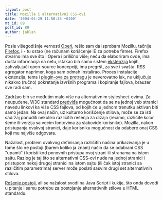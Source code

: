 ```yaml
---
layout: post
title: Mozilla i alternativni CSS-ovi
date: '2004-04-29 11:50:35 +0200'
mt_id: 89
post_id: 89
author: jablan
---
```

Posle višegodišnje vernosti [Operi](http://www.opera.com), rešio sam da isprobam Mozillu, tačnije [Firefox](http://www.mozilla.org/products/firefox/), i - tu ostao (ne računam korišćenje IE za potrebe firme). Firefox stvarno ima sve što i Opera i prilično više; neću da elaboriram ovde, ima dosta informacija na netu, istakao bih samo sistem [ekstenzija](http://texturizer.net/firefox/extensions/) kojih, zahvaljujući open-source koncepciji, ima pregršt, za sve i svašta. RSS agregator naprimer, koga sam odmah instalirao. Proces instalacije ekstenzija, tema i [plugin-ova za pretragu](http://mycroft.mozdev.org/download.html) je neverovatno lak, ne uključuje nikakvo (ručno) pokretanje izvršnih programa i kopiranje fajlova, brauzer sve radi sam.

Zadržao bih se međutim malo više na alternativnim stylesheet-ovima. Za neupućene, W3C standard [predviđa](http://www.w3.org/TR/REC-html40/present/styles.html) mogućnost da se na jednoj veb stranici navedu linkovi ka više CSS fajlova, od kojih će u jednom trenutku aktivan biti samo jedan. Na ovaj način, uz kulturno korišćenje stilova, može se za isti sadržaj ponuditi nekoliko različitih rešenja za dizajn (recimo, različite kolor šeme ili verzija sa većim fontovima za slabovide korisnike). Mozilla, nakon pristupanja ovakvoj stranici, daje korisniku mogućnost da odabere onaj CSS koji mu najviše odgovara.

Nažalost, problem ovakvog definisanja različitih načina prikazivanja je u tome što ne postoji (barem koliko ja znam) način da se odabrani CSS "upamti" i koristi kod ponovnih pristupa ovoj strani ili stranama na istom sajtu. Razlog je taj što se alternativni CSS-ovi nude na jednoj stranici i pristupom nekoj drugoj stranici na istom sajtu (ili čak istoj stranici sa različitim parametrima) server može poslati sasvim drugi set alternativnih stilova.

[Rešenje postoji](http://www.alistapart.com/articles/alternate/), ali se nažalost svodi na Java Script i kukije, što onda dovodi u pitanje i samu potrebu za postojanje alternativnih stilova u HTML standardu.

